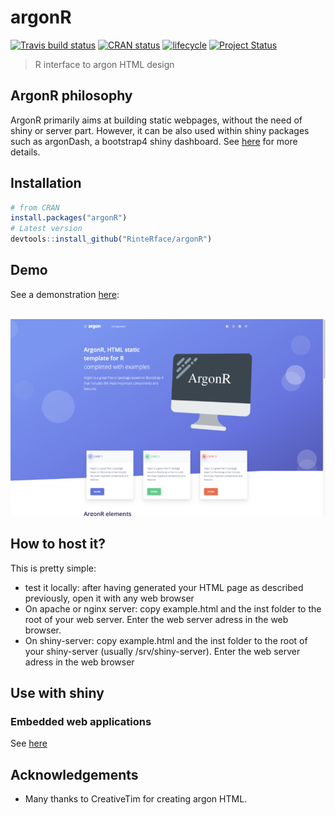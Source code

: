 # argonR

[![Travis build status](https://travis-ci.org/RinteRface/argonR.svg?branch=master)](https://travis-ci.org/RinteRface/argonR)
[![CRAN status](https://www.r-pkg.org/badges/version/argonR)](https://cran.r-project.org/package=argonR)
[![lifecycle](https://img.shields.io/badge/lifecycle-maturing-ff69b4.svg)](https://www.tidyverse.org/lifecycle/#maturing)
[![Project Status](http://www.repostatus.org/badges/latest/wip.svg)](http://www.repostatus.org/#wip)

> R interface to argon HTML design

## ArgonR philosophy
ArgonR primarily aims at building static webpages, without the need of shiny or server part. However,
it can be also used within shiny packages such as argonDash, a bootstrap4 shiny dashboard.
See [here](https://github.com/RinteRface/argonDash) for more details.

## Installation

```r
# from CRAN
install.packages("argonR")
# Latest version
devtools::install_github("RinteRface/argonR")
```

## Demo

See a demonstration [here](http://130.60.24.205/example.html):

<br>
<a href="http://130.60.24.205/example.html" target="_blank"><img src="man/figures/argonRDemo.png"></a>

## How to host it?
This is pretty simple:
* test it locally: after having generated your HTML page as described previously, 
open it with any web browser
* On apache or nginx server: copy example.html and the inst folder to the root of your
web server. Enter the web server adress in the web browser.
* On shiny-server: copy example.html and the inst folder to the root of your
shiny-server (usually /srv/shiny-server). Enter the web server adress in the web browser

## Use with shiny

### Embedded web applications
See [here](http://130.60.24.205/app_test.html)

## Acknowledgements
* Many thanks to CreativeTim for creating argon HTML.